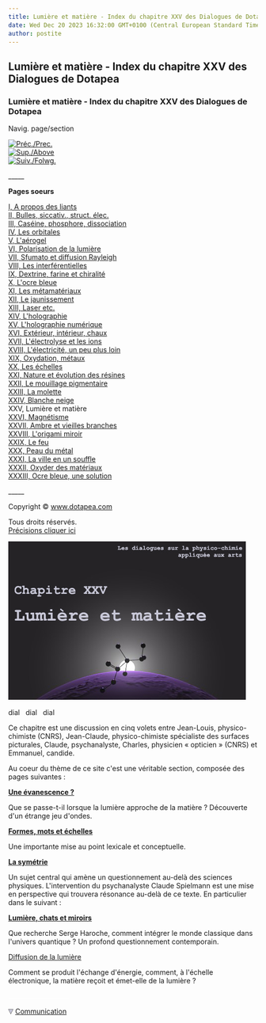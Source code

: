 ```yaml
---
title: Lumière et matière - Index du chapitre XXV des Dialogues de Dotapea
date: Wed Dec 20 2023 16:32:00 GMT+0100 (Central European Standard Time)
author: postite
---
```


## Lumière et matière - Index du chapitre XXV des Dialogues de Dotapea
### Lumière et matière - Index du chapitre XXV des Dialogues de Dotapea
 Navig. page/section

[![Préc./Prec.](_derived/back_cmp_themenoir010_back.gif)](chap24blancheneige.html)  
[![Sup./Above](_derived/up_cmp_themenoir010_up.gif)](dialoguesdotapea.html)  
[![Suiv./Folwg.](_derived/next_cmp_themenoir010_next.gif)](chap26magnetisme.html)

\_\_\_\_\_

**Pages soeurs**

[I, A propos des liants](chap01liants.html)  
[II, Bulles, siccativ., struct. élec.](chap02bullessiccativation.html)  
[III, Caséine, phosphore, dissociation](chap03caseine.html)  
[IV, Les orbitales](chap04orbitales.html)  
[V, L'aérogel](chap05aerogel.html)  
[VI, Polarisation de la lumière](chap06polaris.html)  
[VII, Sfumato et diffusion Rayleigh](chap07rayleigh.html)  
[VIII, Les interférentielles](chap08interferences.html)  
[IX, Dextrine, farine et chiralité](chap09dextrine.html)  
[X, L'ocre bleue](chap10ocrebleue.html)  
[XI, Les métamatériaux](chap11metamateriaux.html)  
[XII, Le jaunissement](chap12jaunissement.html)  
[XIII, Laser etc.](chap13laser.html)  
[XIV, L'holographie](chap14holographie.html)  
[XV, L'holographie numérique](chap15holographienum.html)  
[XVI, Extérieur, intérieur, chaux](chap16interieurexterieurchaux.html)  
[XVII, L'électrolyse et les ions](chap17electrolyseions.html)  
[XVIII, L'électricité, un peu plus loin](chap18electriciteplusloin.html)  
[XIX, Oxydation, métaux](chap19oxydationsmetaux.html)  
[XX, Les échelles](chap20echelles.html)  
[XXI, Nature et évolution des résines](chap21resines.html)  
[XXII, Le mouillage pigmentaire](chap22mouillage.html)  
[XXIII, La molette](chap23molette.html)  
[XXIV, Blanche neige](chap24blancheneige.html)  
XXV, Lumière et matière  
[XXVI, Magnétisme](chap26magnetisme.html)  
[XXVII, Ambre et vieilles branches](chap27ambre.html)  
[XXVIII, L'origami miroir](chap28origamimiroir.html)  
[XXIX, Le feu](chap29feu.html)  
[XXX, Peau du métal](chap30peaudumetal.html)  
[XXXI, La ville en un souffle](chap31bellastock.html)  
[XXXII, Oxyder des matériaux](chap32oxydermateriaux.html)  
[XXXIII, Ocre bleue, une solution](chap33ocrebleuesimulation.html)

\_\_\_\_\_

Copyright © www.dotapea.com

Tous droits réservés.  
[Précisions cliquer ici](droitscopie.html)

 ![](images/chap25planetemolecule.jpg)

dial   dial   dial

Ce chapitre est une discussion en cinq volets entre Jean-Louis, physico-chimiste (CNRS), Jean-Claude, physico-chimiste spécialiste des surfaces picturales, Claude, psychanalyste, Charles, physicien « opticien » (CNRS) et Emmanuel, candide.

Au coeur du thème de ce site c'est une véritable section, composée des pages suivantes :

**[Une évanescence ?](chap25evanescence.html)**

Que se passe-t-il lorsque la lumière approche de la matière ? Découverte d'un étrange jeu d'ondes.

**[Formes, mots et échelles](chap25formesmotsechelles.html)**

Une importante mise au point lexicale et conceptuelle.

**[La symétrie](chap25symetrie.html)**

Un sujet central qui amène un questionnement au-delà des sciences physiques. L'intervention du psychanalyste Claude Spielmann est une mise en perspective qui trouvera résonance au-delà de ce texte. En particulier dans le suivant :

**[Lumière, chats et miroirs](chap25lumierechatsmiroirs.html)**

Que recherche Serge Haroche, comment intégrer le monde classique dans l'univers quantique ? Un profond questionnement contemporain.

[Diffusion de la lumière](chap25diffusionetatome.html)

Comment se produit l'échange d'énergie, comment, à l'échelle électronique, la matière reçoit et émet-elle de la lumière ?



 ![](images/transparent122x1.gif)

 ![](images/flechebas.gif) [Communication](http://www.artrealite.com/annonceurs.htm)